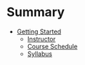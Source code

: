 # Summary


* [Getting Started](getting_started.md)
    * [Instructor](instructor.md)
    * [Course Schedule](course_schedule.md)
    * [Syllabus](syllabus.md)